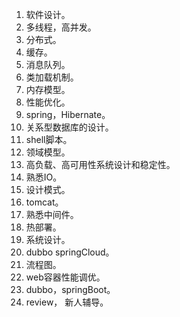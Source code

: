 1. 软件设计。  
1. 多线程，高并发。  
1. 分布式。  
1. 缓存。  
1. 消息队列。  
1. 类加载机制。    
1. 内存模型。  
1. 性能优化。  
1. spring，Hibernate。  
1. 关系型数据库的设计。  
1. shell脚本。  
1. 领域模型。   
1. 高负载、高可用性系统设计和稳定性。  
1. 熟悉IO。  
1. 设计模式。  
1. tomcat。  
1. 熟悉中间件。  
1. 热部署。  
1. 系统设计。  
1. dubbo springCloud。  
1. 流程图。  
1. web容器性能调优。  
1. dubbo，springBoot。  
1. review， 新人辅导。  
